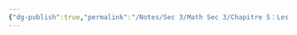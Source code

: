 ```yaml
---
{"dg-publish":true,"permalink":"/Notes/Sec 3/Math Sec 3/Chapitre 5：Les Fonctions/Section 5.5： Les fonctions polynomiale de degré 0 et de degré 1/D) Rôles des paramètres a et b/"}
---
```


